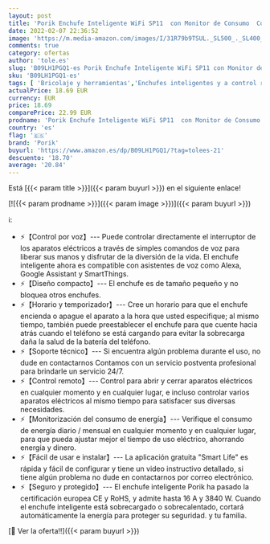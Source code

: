 ```yaml
---
layout: post
title: 'Porik Enchufe Inteligente WiFi SP11  con Monitor de Consumo  Control Remoto  Control por Voz y Funciones de Temporización  Compatible con Alexa  Google Home y SmartThings  16A 3840W  2PCS'
date: 2022-02-07 22:36:52
image: 'https://m.media-amazon.com/images/I/31R79b9TSUL._SL500_._SL400_.jpg'
comments: true
category: ofertas
author: 'tole.es'
slug: 'B09LH1PGQ1-es Porik Enchufe Inteligente WiFi SP11 con Monitor de Consumo...'
sku: 'B09LH1PGQ1-es'
tags: [ 'Bricolaje y herramientas','Enchufes inteligentes y a control remoto','Enchufes y accesorios','Instalación eléctrica','alexa','enchufe','google','home','inteligente','porik', ]
actualPrice: 18.69 EUR
currency: EUR
price: 18.69
comparePrice: 22.99 EUR
prodname: 'Porik Enchufe Inteligente WiFi SP11  con Monitor de Consumo  Control Remoto  Control por Voz y Funciones de Temporización  Compatible con Alexa  Google Home y SmartThings  16A 3840W  2PCS'
country: 'es'
flag: '🇪🇸'
brand: 'Porik'
buyurl: 'https://www.amazon.es/dp/B09LH1PGQ1/?tag=tolees-21'
descuento: '18.70'
average: '20.84'
---
```


Está [{{< param title >}}]({{< param buyurl >}}) en el siguiente enlace!

[![{{< param prodname >}}]({{< param image >}})]({{< param buyurl >}})

ℹ️:

- ⚡【Control por voz】--- Puede controlar directamente el interruptor de los aparatos eléctricos a través de simples comandos de voz para liberar sus manos y disfrutar de la diversión de la vida. El enchufe inteligente ahora es compatible con asistentes de voz como Alexa, Google Assistant y SmartThings.
- ⚡【Diseño compacto】--- El enchufe es de tamaño pequeño y no bloquea otros enchufes.
- ⚡【Horario y temporizador】--- Cree un horario para que el enchufe encienda o apague el aparato a la hora que usted especifique; al mismo tiempo, también puede preestablecer el enchufe para que cuente hacia atrás cuando el teléfono se está cargando para evitar la sobrecarga daña la salud de la batería del teléfono.
- ⚡【Soporte técnico】--- Si encuentra algún problema durante el uso, no dude en contactarnos Contamos con un servicio postventa profesional para brindarle un servicio 24/7.
- ⚡【Control remoto】--- Control para abrir y cerrar aparatos eléctricos en cualquier momento y en cualquier lugar, e incluso controlar varios aparatos eléctricos al mismo tiempo para satisfacer sus diversas necesidades.
- ⚡【Monitorización del consumo de energía】--- Verifique el consumo de energía diario / mensual en cualquier momento y en cualquier lugar, para que pueda ajustar mejor el tiempo de uso eléctrico, ahorrando energía y dinero.
- ⚡【Fácil de usar e instalar】--- La aplicación gratuita "Smart Life" es rápida y fácil de configurar y tiene un video instructivo detallado, si tiene algún problema no dude en contactarnos por correo electrónico.
- ⚡【Seguro y protegido】--- El enchufe inteligente Porik ha pasado la certificación europea CE y RoHS, y admite hasta 16 A y 3840 W. Cuando el enchufe inteligente está sobrecargado o sobrecalentado, cortará automáticamente la energía para proteger su seguridad. y tu familia.

[🛒 Ver la oferta!!]({{< param buyurl >}})
